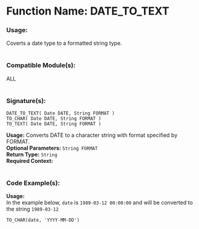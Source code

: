 # Function Name: DATE_TO_TEXT

### Usage:
Coverts a date type to a formatted string type.
<br><br>

### Compatible Module(s):
ALL
<br><br>

### Signature(s):
```
DATE_TO_TEXT( Date DATE, String FORMAT )
TO_CHAR( Date DATE, String FORMAT )
TO_TEXT( Date DATE, String FORMAT )
```
**Usage:** Converts DATE to a character string with format specified by FORMAT. <br>
**Optional Parameters:** `String FORMAT`<br>
**Return Type:** `String`<br>
**Required Context:**<br>
<br>

### Code Example(s):
**Usage:**<br>
In the example below, `date` is `1989-03-12 00:00:00` and will be converted to the string `1989-03-12`
```
TO_CHAR(date, 'YYYY-MM-DD')
```